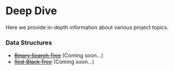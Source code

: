 # Deep Dive

Here we provide in-depth information about various project topics.

### Data Structures

- ~~[Binary Search Tree](https://github.com/haleyga/arboriculture/blob/master/docs/deep_dive/bst.md)~~ (Coming soon...)
- ~~[Red-Black Tree](https://github.com/haleyga/arboriculture/blob/master/docs/deep_dive/rbt.md)~~ (Coming soon...)